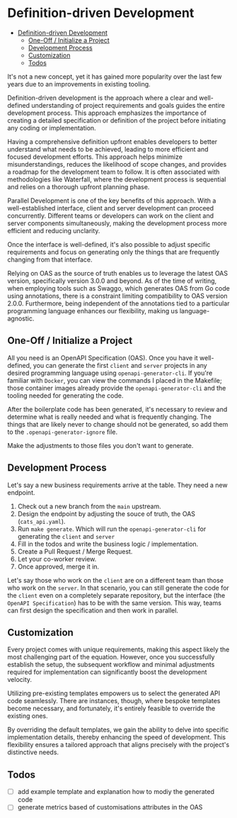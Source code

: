 # Definition-driven Development

- [Definition-driven Development](#definition-driven-development)
  - [One-Off / Initialize a Project](#one-off--initialize-a-project)
  - [Development Process](#development-process)
  - [Customization](#customization)
  - [Todos](#todos)

It's not a new concept, yet it has gained more popularity over the last few years due to an improvements in existing tooling.

Definition-driven development is the approach where a clear and well-defined understanding of project requirements and goals guides the entire development process. This approach emphasizes the importance of creating a detailed specification or definition of the project before initiating any coding or implementation.

Having a comprehensive definition upfront enables developers to better understand what needs to be achieved, leading to more efficient and focused development efforts. This approach helps minimize misunderstandings, reduces the likelihood of scope changes, and provides a roadmap for the development team to follow. It is often associated with methodologies like Waterfall, where the development process is sequential and relies on a thorough upfront planning phase.

Parallel Development is one of the key benefits of this approach. With a well-established interface, client and server development can proceed concurrently. Different teams or developers can work on the client and server components simultaneously, making the development process more efficient and reducing unclarity.

Once the interface is well-defined, it's also possible to adjust specific requirements and focus on generating only the things that are frequently changing from that interface.

Relying on OAS as the source of truth enables us to leverage the latest OAS version, specifically version 3.0.0 and beyond. As of the time of writing, when employing tools such as Swaggo, which generates OAS from Go code using annotations, there is a constraint limiting compatibility to OAS version 2.0.0. Furthermore, being independent of the annotations tied to a particular programming language enhances our flexibility, making us language-agnostic.

## One-Off / Initialize a Project

All you need is an OpenAPI Specification (OAS). Once you have it well-defined, you can generate the first `client` and `server` projects in any desired programming language using `openapi-generator-cli`. If you're familiar with `Docker`, you can view the commands I placed in the Makefile; those container images already provide the `openapi-generator-cli` and the tooling needed for generating the code.

After the boilerplate code has been generated, it's necessary to review and determine what is really needed and what is frequently changing. The things that are likely never to change should not be generated, so add them to the `.openapi-generator-ignore` file.

Make the adjustments to those files you don't want to generate.

## Development Process

Let's say a new business requirements arrive at the table. They need a new endpoint.

1. Check out a new branch from the `main` upstream.
2. Design the endpoint by adjusting the souce of truth, the OAS (`cats_api.yaml`).
3. Run `make generate`. Which will run the `openapi-generator-cli` for generating the `client` and `server`
4. Fill in the todos and write the business logic / implementation.
5. Create a Pull Request / Merge Request.
6. Let your co-worker review.
7. Once approved, merge it in.

Let's say those who work on the `client` are on a different team than those who work on the `server`. In that scenario, you can still generate the code for the `client` even on a completely separate repository, but the interface (the `OpenAPI Specification`) has to be with the same version. This way, teams can first design the specification and then work in parallel.

## Customization

Every project comes with unique requirements, making this aspect likely the most challenging part of the equation. However, once you successfully establish the setup, the subsequent workflow and minimal adjustments required for implementation can significantly boost the development velocity.

Utilizing pre-existing templates empowers us to select the generated API code seamlessly. There are instances, though, where bespoke templates become necessary, and fortunately, it's entirely feasible to override the existing ones.

By overriding the default templates, we gain the ability to delve into specific implementation details, thereby enhancing the speed of development. This flexibility ensures a tailored approach that aligns precisely with the project's distinctive needs.

## Todos

- [ ] add example template and explanation how to modiy the generated code
- [ ] generate metrics based of customisations attributes in the OAS
